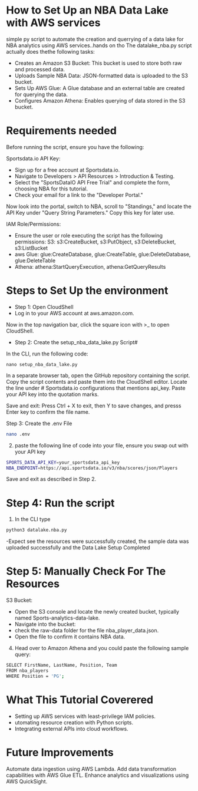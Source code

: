 # How to Set Up an NBA Data Lake with AWS services
simple py script to automate the creation and querrying of a data lake for NBA analytics using AWS services..hands on tho
The datalake_nba.py script actually does thethe following tasks:

- Creates an Amazon S3 Bucket: This bucket is used to store both raw and processed data.
- Uploads Sample NBA Data: JSON-formatted data is uploaded to the S3 bucket.
- Sets Up AWS Glue: A Glue database and an external table are created for querying the data.
- Configures Amazon Athena: Enables querying of data stored in the S3 bucket.

# Requirements needed
Before running the script, ensure you have the following:

Sportsdata.io API Key:

- Sign up for a free account at Sportsdata.io.
- Navigate to Developers > API Resources > Introduction & Testing.
- Select the "SportsDataIO API Free Trial" and complete the form, choosing NBA for this tutorial.
- Check your email for a link to the "Developer Portal."

Now look into the portal, switch to NBA, scroll to "Standings," and locate the API Key under "Query String Parameters."
Copy this key for later use.

IAM Role/Permissions:

- Ensure the user or role executing the script has the following permissions:
S3: s3:CreateBucket, s3:PutObject, s3:DeleteBucket, s3:ListBucket
- aws Glue: glue:CreateDatabase, glue:CreateTable, glue:DeleteDatabase, glue:DeleteTable
- Athena: athena:StartQueryExecution, athena:GetQueryResults
 


 # Steps to Set Up the environment
- Step 1: Open CloudShell
- Log in to your AWS account at aws.amazon.com.

Now in the top navigation bar, click the square icon with >_ to open CloudShell.

- Step 2: Create the setup_nba_data_lake.py Script#

In the CLI, run the following code:

```
nano setup_nba_data_lake.py

```

In a separate browser tab, open the GitHub repository containing the script.
Copy the script contents and paste them into the CloudShell editor.
Locate the line under # Sportsdata.io configurations that mentions api_key. Paste your API key into the quotation marks.

Save and exit:
Press Ctrl + X to exit, then Y to save changes, and presss Enter key to confirm the file name.


Step 3: Create the .env File

```bash
nano .env
```

2. paste the following line of code into your file, ensure you swap out with your API key

```bash
SPORTS_DATA_API_KEY=your_sportsdata_api_key
NBA_ENDPOINT=https://api.sportsdata.io/v3/nba/scores/json/Players
```

Save and exit as described in Step 2.

# Step 4: Run the script
1. In the CLI type
```bash
python3 datalake.nba.py
```
-Expect see the resources were successfully created, the sample data was uploaded successfully and the Data Lake Setup Completed


# Step 5: Manually Check For The Resources

S3 Bucket:
- Open the S3 console and locate the newly created bucket, typically named Sports-analytics-data-lake.
- Navigate into the bucket:
- check the raw-data folder for the file nba_player_data.json.
- Open the file to confirm it contains NBA data.

4. Head over to Amazon Athena and you could paste the following sample query:
```bash
SELECT FirstName, LastName, Position, Team
FROM nba_players
WHERE Position = 'PG';
```


# What This Tutorial Coverered

- Setting up AWS services with least-privilege IAM policies.
- utomating resource creation with Python scripts.
- Integrating external APIs into cloud workflows.

# Future Improvements
Automate data ingestion using AWS Lambda.
Add data transformation capabilities with AWS Glue ETL.
Enhance analytics and visualizations using AWS QuickSight.






